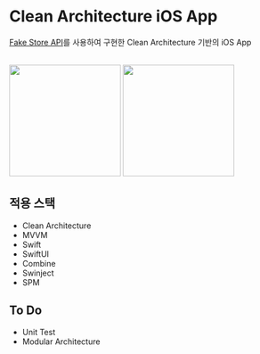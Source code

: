 # Clean Architecture iOS App
[Fake Store API](https://fakestoreapi.com/)를 사용하여 구현한 Clean Architecture 기반의 iOS App

<br/>
<Image src="https://github.com/jeong123wj/Clean-iOS-App/assets/66433535/00a2c32e-f647-43cd-bb77-cff6638da393" width="200"/>
<Image src="https://github.com/jeong123wj/Clean-iOS-App/assets/66433535/b0cd8f1b-1389-4cfd-8d0b-fdc0bf16fc11" width="200"/>
<br/>

## 적용 스택
- Clean Architecture
- MVVM
- Swift
- SwiftUI
- Combine
- Swinject
- SPM

## To Do
- Unit Test
- Modular Architecture


